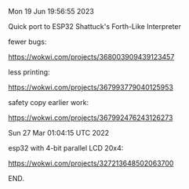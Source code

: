 Mon 19 Jun 19:56:55 2023

Quick port to ESP32 Shattuck's Forth-Like Interpreter

fewer bugs:

  https://wokwi.com/projects/368003909439123457

less printing:

  https://wokwi.com/projects/367993779040125953

safety copy earlier work:

  https://wokwi.com/projects/367992476243126273




Sun 27 Mar 01:04:15 UTC 2022

esp32 with 4-bit parallel LCD 20x4:

  https://wokwi.com/projects/327213648502063700

END.
